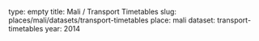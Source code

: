 type: empty
title: Mali / Transport Timetables
slug: places/mali/datasets/transport-timetables
place: mali
dataset: transport-timetables
year: 2014
